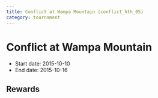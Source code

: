 ```yaml
---
title: Conflict at Wampa Mountain (conflict_hth_05)
category: tournament
---
```

# Conflict at Wampa Mountain

  * Start date: 2015-10-10
  * End date: 2015-10-16

## Rewards

